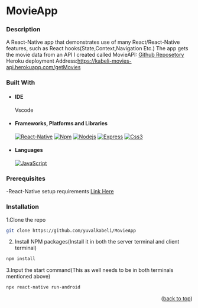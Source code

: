 # MovieApp

<div id="top"></div>

### Description
A React-Native app that demonstrates use of many React/React-Native features, such as React hooks(State,Context,Navigation Etc.)
The app gets the movie data from an API I created called MovieAPI:
<a href="https://reactnative.dev/docs/environment-setup">Github Reposetory</a>
Heroku deployment Address:https://kabeli-movies-api.herokuapp.com/getMovies

### Built With

- #### IDE

  Vscode

- #### Frameworks, Platforms and Libraries
  [![React-Native][react-shield]][react-native-url]
  [![Npm][npm-shield]][npm-url]
  [![Nodejs][nodejs-shield]][nodejs-url]
  [![Express][express-shield]][express-url]
  [![Css3][css3-shield]][css3-url]

- #### Languages
  [![JavaScript][javascript-shield]][javascript-url]

<!-- nodejs -->
[nodejs-url]: https://nodejs.org/en/
[nodejs-shield]: https://img.shields.io/badge/Node.js-339933?style=for-the-badge&logo=nodedotjs&logoColor=whit

<!-- Npm -->

[npm-url]: https://www.npmjs.com/
[npm-shield]: https://img.shields.io/badge/npm-CB3837?style=for-the-badge&logo=npm&logoColor=white

<!-- Express -->

[express-shield]: https://img.shields.io/badge/Express.js-000000?style=for-the-badge&logo=express&logoColor=white
[express-url]: https://expressjs.com/

<!--React  -->

[react-shield]: https://img.shields.io/badge/React-20232A?style=for-the-badge&logo=react&logoColor=61DAFB
[react-native-url]: https://reactnative.dev/

<!-- Css3 -->
[css3-shield]: https://img.shields.io/badge/css3-%231572B6.svg?style=for-the-badge&logo=css3&logoColor=white
[css3-url]: https://en.wikipedia.org/wiki/CSS



<!-- Languages -->

<!-- JavaScript -->

[javascript-url]: https://developer.mozilla.org/en-US/docs/Web/JavaScript
[javascript-shield]: https://img.shields.io/badge/JavaScript-323330?style=for-the-badge&logo=javascript&logoColor=F7DF1E


### Prerequisites

-React-Native setup requirements 
<a href="https://reactnative.dev/docs/environment-setup">Link Here</a>

### Installation

1.Clone the repo
   ```sh
   git clone https://github.com/yuvalkabeli/MovieApp
   ```
2.  Install NPM packages(Install it in both the server terminal and client terminal)
   ```sh
   npm install
   ```
3.Input the start command(This as well needs to be in both terminals mentioned above)
   ```sh
   npx react-native run-android
   ```
   
<p align="right">(<a href="#top">back to top</a>)</p>

